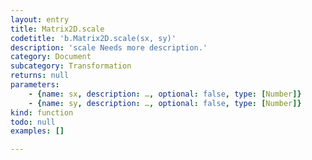```yaml
---
layout: entry
title: Matrix2D.scale
codetitle: 'b.Matrix2D.scale(sx, sy)'
description: 'scale Needs more description.'
category: Document
subcategory: Transformation
returns: null
parameters:
    - {name: sx, description: …, optional: false, type: [Number]}
    - {name: sy, description: …, optional: false, type: [Number]}
kind: function
todo: null
examples: []

---
```

